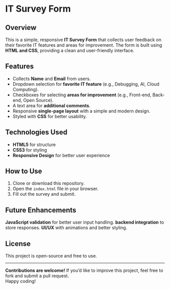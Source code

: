 # IT Survey Form

##  Overview
This is a simple, responsive **IT Survey Form** that collects user feedback on their favorite IT features and areas for improvement. The form is built using **HTML and CSS**, providing a clean and user-friendly interface.

## Features
- Collects **Name** and **Email** from users.
- Dropdown selection for **favorite IT feature** (e.g., Debugging, AI, Cloud Computing).
- Checkboxes for selecting **areas for improvement** (e.g., Front-end, Back-end, Open Source).
- A text area for **additional comments**.
- Responsive **single-page layout** with a simple and modern design.
- Styled with **CSS** for better usability.

## Technologies Used
- **HTML5** for structure
- **CSS3** for styling
- **Responsive Design** for better user experience

## How to Use
1. Clone or download this repository.
2. Open the `index.html` file in your browser.
3. Fill out the survey and submit.

## Future Enhancements
**JavaScript validation** for better user input handling.
**backend integration** to store responses.
**UI/UX** with animations and better styling.

## License
This project is open-source and free to use.

---
**Contributions are welcome!** If you’d like to improve this project, feel free to fork and submit a pull request.  
Happy coding!
